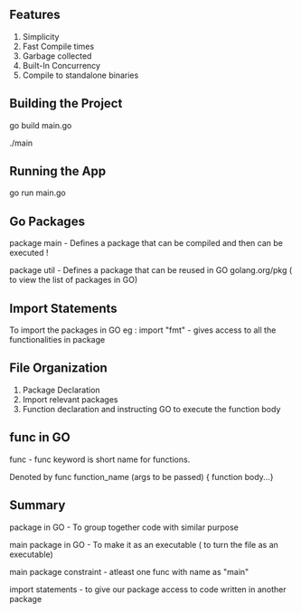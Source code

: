 ## Features

1. Simplicity
2. Fast Compile times
3. Garbage collected
4. Built-In Concurrency
5. Compile to standalone binaries



## Building the Project

go build main.go

./main

## Running the App

go run main.go


## Go Packages

package main - Defines a package that can be compiled and then can be executed !

package util - Defines a package that can be reused in GO
golang.org/pkg ( to view the list of packages in GO)


## Import Statements

To import the packages in GO
eg : import "fmt" - gives access to all the functionalities in package


## File Organization


1. Package Declaration
2. Import relevant packages 
3. Function declaration and instructing GO to execute the function body


## func in GO


func - func keyword is short name for functions. 

Denoted by func function_name (args to be passed) { function body...}


## Summary

package in GO - To group together code with similar purpose

main package in GO - To make it as an executable ( to turn the file as an executable)

main package constraint - atleast one func with name as "main"

import statements - to give our package access to code written in another package

